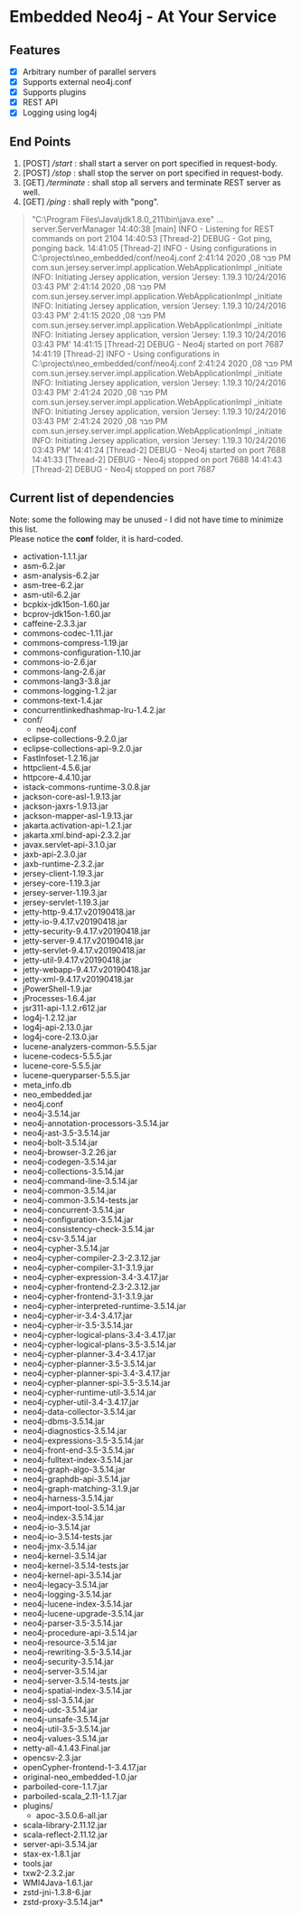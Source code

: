 # Embedded Neo4j - At Your Service  
  
## Features  
- [x] Arbitrary number of parallel servers
- [x] Supports external neo4j.conf  
- [x] Supports plugins
- [x] REST API
- [x] Logging using log4j

## End Points
1. [POST] */start* : shall start a server on port specified in request-body.
1. [POST] */stop* : shall stop the server on port specified in request-body.
1. [GET] */terminate* : shall stop all servers and terminate REST server as well.
1. [GET] */ping* : shall reply with "pong".

>"C:\Program Files\Java\jdk1.8.0_211\bin\java.exe" ... server.ServerManager
 14:40:38 [main] INFO - Listening for REST commands on port 2104
 14:40:53 [Thread-2] DEBUG - Got ping, ponging back.
 14:41:05 [Thread-2] INFO - Using configurations in C:\projects\neo_embedded/conf/neo4j.conf
 פבר 08, 2020 2:41:14 PM com.sun.jersey.server.impl.application.WebApplicationImpl _initiate
 INFO: Initiating Jersey application, version 'Jersey: 1.19.3 10/24/2016 03:43 PM'
 פבר 08, 2020 2:41:14 PM com.sun.jersey.server.impl.application.WebApplicationImpl _initiate
 INFO: Initiating Jersey application, version 'Jersey: 1.19.3 10/24/2016 03:43 PM'
 פבר 08, 2020 2:41:15 PM com.sun.jersey.server.impl.application.WebApplicationImpl _initiate
 INFO: Initiating Jersey application, version 'Jersey: 1.19.3 10/24/2016 03:43 PM'
 14:41:15 [Thread-2] DEBUG - Neo4j started on port 7687
 14:41:19 [Thread-2] INFO - Using configurations in C:\projects\neo_embedded/conf/neo4j.conf
 פבר 08, 2020 2:41:24 PM com.sun.jersey.server.impl.application.WebApplicationImpl _initiate
 INFO: Initiating Jersey application, version 'Jersey: 1.19.3 10/24/2016 03:43 PM'
 פבר 08, 2020 2:41:24 PM com.sun.jersey.server.impl.application.WebApplicationImpl _initiate
 INFO: Initiating Jersey application, version 'Jersey: 1.19.3 10/24/2016 03:43 PM'
 פבר 08, 2020 2:41:24 PM com.sun.jersey.server.impl.application.WebApplicationImpl _initiate
 INFO: Initiating Jersey application, version 'Jersey: 1.19.3 10/24/2016 03:43 PM'
 14:41:24 [Thread-2] DEBUG - Neo4j started on port 7688
 14:41:33 [Thread-2] DEBUG - Neo4j stopped on port 7688
 14:41:43 [Thread-2] DEBUG - Neo4j stopped on port 7687

## Current list of dependencies
Note: some the following may be unused - I did not have time to minimize this list.  
Please notice the **conf** folder, it is hard-coded.
* activation-1.1.1.jar
* asm-6.2.jar
* asm-analysis-6.2.jar
* asm-tree-6.2.jar
* asm-util-6.2.jar
* bcpkix-jdk15on-1.60.jar
* bcprov-jdk15on-1.60.jar
* caffeine-2.3.3.jar
* commons-codec-1.11.jar
* commons-compress-1.19.jar
* commons-configuration-1.10.jar
* commons-io-2.6.jar
* commons-lang-2.6.jar
* commons-lang3-3.8.jar
* commons-logging-1.2.jar
* commons-text-1.4.jar
* concurrentlinkedhashmap-lru-1.4.2.jar
* conf/
    * neo4j.conf
* eclipse-collections-9.2.0.jar
* eclipse-collections-api-9.2.0.jar
* FastInfoset-1.2.16.jar
* httpclient-4.5.6.jar
* httpcore-4.4.10.jar
* istack-commons-runtime-3.0.8.jar
* jackson-core-asl-1.9.13.jar
* jackson-jaxrs-1.9.13.jar
* jackson-mapper-asl-1.9.13.jar
* jakarta.activation-api-1.2.1.jar
* jakarta.xml.bind-api-2.3.2.jar
* javax.servlet-api-3.1.0.jar
* jaxb-api-2.3.0.jar
* jaxb-runtime-2.3.2.jar
* jersey-client-1.19.3.jar
* jersey-core-1.19.3.jar
* jersey-server-1.19.3.jar
* jersey-servlet-1.19.3.jar
* jetty-http-9.4.17.v20190418.jar
* jetty-io-9.4.17.v20190418.jar
* jetty-security-9.4.17.v20190418.jar
* jetty-server-9.4.17.v20190418.jar
* jetty-servlet-9.4.17.v20190418.jar
* jetty-util-9.4.17.v20190418.jar
* jetty-webapp-9.4.17.v20190418.jar
* jetty-xml-9.4.17.v20190418.jar
* jPowerShell-1.9.jar
* jProcesses-1.6.4.jar
* jsr311-api-1.1.2.r612.jar
* log4j-1.2.12.jar
* log4j-api-2.13.0.jar
* log4j-core-2.13.0.jar
* lucene-analyzers-common-5.5.5.jar
* lucene-codecs-5.5.5.jar
* lucene-core-5.5.5.jar
* lucene-queryparser-5.5.5.jar
* meta_info.db
* neo_embedded.jar
* neo4j.conf
* neo4j-3.5.14.jar
* neo4j-annotation-processors-3.5.14.jar
* neo4j-ast-3.5-3.5.14.jar
* neo4j-bolt-3.5.14.jar
* neo4j-browser-3.2.26.jar
* neo4j-codegen-3.5.14.jar
* neo4j-collections-3.5.14.jar
* neo4j-command-line-3.5.14.jar
* neo4j-common-3.5.14.jar
* neo4j-common-3.5.14-tests.jar
* neo4j-concurrent-3.5.14.jar
* neo4j-configuration-3.5.14.jar
* neo4j-consistency-check-3.5.14.jar
* neo4j-csv-3.5.14.jar
* neo4j-cypher-3.5.14.jar
* neo4j-cypher-compiler-2.3-2.3.12.jar
* neo4j-cypher-compiler-3.1-3.1.9.jar
* neo4j-cypher-expression-3.4-3.4.17.jar
* neo4j-cypher-frontend-2.3-2.3.12.jar
* neo4j-cypher-frontend-3.1-3.1.9.jar
* neo4j-cypher-interpreted-runtime-3.5.14.jar
* neo4j-cypher-ir-3.4-3.4.17.jar
* neo4j-cypher-ir-3.5-3.5.14.jar
* neo4j-cypher-logical-plans-3.4-3.4.17.jar
* neo4j-cypher-logical-plans-3.5-3.5.14.jar
* neo4j-cypher-planner-3.4-3.4.17.jar
* neo4j-cypher-planner-3.5-3.5.14.jar
* neo4j-cypher-planner-spi-3.4-3.4.17.jar
* neo4j-cypher-planner-spi-3.5-3.5.14.jar
* neo4j-cypher-runtime-util-3.5.14.jar
* neo4j-cypher-util-3.4-3.4.17.jar
* neo4j-data-collector-3.5.14.jar
* neo4j-dbms-3.5.14.jar
* neo4j-diagnostics-3.5.14.jar
* neo4j-expressions-3.5-3.5.14.jar
* neo4j-front-end-3.5-3.5.14.jar
* neo4j-fulltext-index-3.5.14.jar
* neo4j-graph-algo-3.5.14.jar
* neo4j-graphdb-api-3.5.14.jar
* neo4j-graph-matching-3.1.9.jar
* neo4j-harness-3.5.14.jar
* neo4j-import-tool-3.5.14.jar
* neo4j-index-3.5.14.jar
* neo4j-io-3.5.14.jar
* neo4j-io-3.5.14-tests.jar
* neo4j-jmx-3.5.14.jar
* neo4j-kernel-3.5.14.jar
* neo4j-kernel-3.5.14-tests.jar
* neo4j-kernel-api-3.5.14.jar
* neo4j-legacy-3.5.14.jar
* neo4j-logging-3.5.14.jar
* neo4j-lucene-index-3.5.14.jar
* neo4j-lucene-upgrade-3.5.14.jar
* neo4j-parser-3.5-3.5.14.jar
* neo4j-procedure-api-3.5.14.jar
* neo4j-resource-3.5.14.jar
* neo4j-rewriting-3.5-3.5.14.jar
* neo4j-security-3.5.14.jar
* neo4j-server-3.5.14.jar
* neo4j-server-3.5.14-tests.jar
* neo4j-spatial-index-3.5.14.jar
* neo4j-ssl-3.5.14.jar
* neo4j-udc-3.5.14.jar
* neo4j-unsafe-3.5.14.jar
* neo4j-util-3.5-3.5.14.jar
* neo4j-values-3.5.14.jar
* netty-all-4.1.43.Final.jar
* opencsv-2.3.jar
* openCypher-frontend-1-3.4.17.jar
* original-neo_embedded-1.0.jar
* parboiled-core-1.1.7.jar
* parboiled-scala_2.11-1.1.7.jar
* plugins/
    * apoc-3.5.0.6-all.jar
* scala-library-2.11.12.jar
* scala-reflect-2.11.12.jar
* server-api-3.5.14.jar
* stax-ex-1.8.1.jar
* tools.jar
* txw2-2.3.2.jar
* WMI4Java-1.6.1.jar
* zstd-jni-1.3.8-6.jar
* zstd-proxy-3.5.14.jar*
